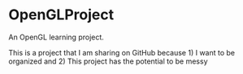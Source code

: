 # OpenGLProject
An OpenGL learning project.

This is a project that I am sharing on GitHub because 1) I want to be organized and 2) This project has the potential to be messy
